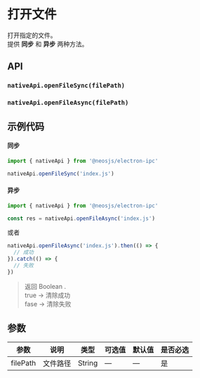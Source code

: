# 打开文件

打开指定的文件。  
提供 **同步** 和 **异步** 两种方法。


## API
### `nativeApi.openFileSync(filePath)` <BadgeTip text="同步" type="blue"></BadgeTip>
### `nativeApi.openFileAsync(filePath)` <BadgeTip text="异步" type="green"></BadgeTip>
### 

## 示例代码
#### 同步
```js
import { nativeApi } from '@neosjs/electron-ipc'

nativeApi.openFileSync('index.js')
```

#### 异步
```js
import { nativeApi } from '@neosjs/electron-ipc'

const res = nativeApi.openFileAsync('index.js')
```
或者
```js
nativeApi.openFileAsync('index.js').then(() => {
  // 成功
}).catch(() => {
  // 失败
})
```
> 返回 Boolean .   
true -> 清除成功    
fase -> 清除失败

## 参数

| 参数  | 说明     | 类型   | 可选值     | 默认值 | 是否必选 |
| ----- | -------- | ------ | ---------- | ------ | ---- |
| filePath | 文件路径 | String | —      | —      | 是 |
